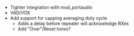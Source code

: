 - Tighter integration with mod_portaudio 
- VAD/VOX
- Add support for capping averaging duty cycle
  * Adds a delay before repeater will acknowledge RXes
  * Add "Over"/Reset tones?
